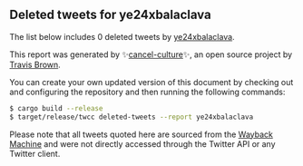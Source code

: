 ## Deleted tweets for ye24xbalaclava

The list below includes 0 deleted tweets by
[ye24xbalaclava](https://twitter.com/ye24xbalaclava).



This report was generated by ✨[cancel-culture](https://github.com/travisbrown/cancel-culture)✨,
an open source project by [Travis Brown](https://twitter.com/travisbrown).

You can create your own updated version of this document by checking out and configuring the
repository and then running the following commands:

```bash
$ cargo build --release
$ target/release/twcc deleted-tweets --report ye24xbalaclava
```

Please note that all tweets quoted here are sourced from the
[Wayback Machine](https://web.archive.org) and were not directly accessed through the Twitter API or
any Twitter client.

